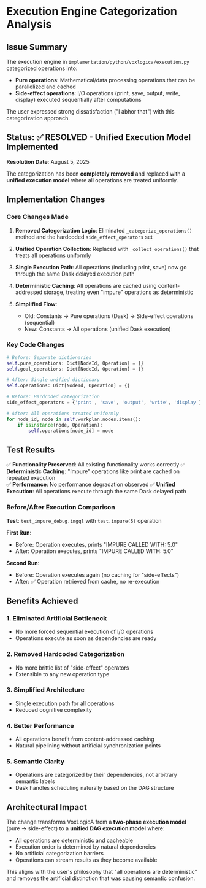 # Execution Engine Categorization Analysis

## Issue Summary

The execution engine in `implementation/python/voxlogica/execution.py` categorized operations into:
- **Pure operations**: Mathematical/data processing operations that can be parallelized and cached  
- **Side-effect operations**: I/O operations (print, save, output, write, display) executed sequentially after computations

The user expressed strong dissatisfaction ("I abhor that") with this categorization approach.

## Status: ✅ RESOLVED - Unified Execution Model Implemented

**Resolution Date**: August 5, 2025

The categorization has been **completely removed** and replaced with a **unified execution model** where all operations are treated uniformly.

## Implementation Changes

### Core Changes Made

1. **Removed Categorization Logic**: Eliminated `_categorize_operations()` method and the hardcoded `side_effect_operators` set

2. **Unified Operation Collection**: Replaced with `_collect_operations()` that treats all operations uniformly

3. **Single Execution Path**: All operations (including print, save) now go through the same Dask delayed execution path

4. **Deterministic Caching**: All operations are cached using content-addressed storage, treating even "impure" operations as deterministic

5. **Simplified Flow**: 
   - Old: Constants → Pure operations (Dask) → Side-effect operations (sequential)
   - New: Constants → All operations (unified Dask execution)

### Key Code Changes

```python
# Before: Separate dictionaries
self.pure_operations: Dict[NodeId, Operation] = {}
self.goal_operations: Dict[NodeId, Operation] = {}

# After: Single unified dictionary  
self.operations: Dict[NodeId, Operation] = {}

# Before: Hardcoded categorization
side_effect_operators = {'print', 'save', 'output', 'write', 'display'}

# After: All operations treated uniformly
for node_id, node in self.workplan.nodes.items():
    if isinstance(node, Operation):
        self.operations[node_id] = node
```

## Test Results

✅ **Functionality Preserved**: All existing functionality works correctly
✅ **Deterministic Caching**: "Impure" operations like print are cached on repeated execution  
✅ **Performance**: No performance degradation observed
✅ **Unified Execution**: All operations execute through the same Dask delayed path

### Before/After Execution Comparison

**Test**: `test_impure_debug.imgql` with `test.impure(5)` operation

**First Run**:
- Before: Operation executes, prints "IMPURE CALLED WITH: 5.0"
- After: Operation executes, prints "IMPURE CALLED WITH: 5.0"

**Second Run**: 
- Before: Operation executes again (no caching for "side-effects")
- After: ✅ Operation retrieved from cache, no re-execution

## Benefits Achieved

### 1. **Eliminated Artificial Bottleneck**
- No more forced sequential execution of I/O operations
- Operations execute as soon as dependencies are ready

### 2. **Removed Hardcoded Categorization**
- No more brittle list of "side-effect" operators
- Extensible to any new operation type

### 3. **Simplified Architecture**
- Single execution path for all operations
- Reduced cognitive complexity

### 4. **Better Performance** 
- All operations benefit from content-addressed caching
- Natural pipelining without artificial synchronization points

### 5. **Semantic Clarity**
- Operations are categorized by their dependencies, not arbitrary semantic labels
- Dask handles scheduling naturally based on the DAG structure

## Architectural Impact

The change transforms VoxLogicA from a **two-phase execution model** (pure → side-effect) to a **unified DAG execution model** where:

- All operations are deterministic and cacheable
- Execution order is determined by natural dependencies 
- No artificial categorization barriers
- Operations can stream results as they become available

This aligns with the user's philosophy that "all operations are deterministic" and removes the artificial distinction that was causing semantic confusion.
